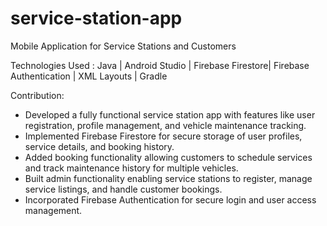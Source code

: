 # service-station-app
Mobile Application for Service Stations and Customers 

Technologies Used : Java | Android Studio | Firebase Firestore| Firebase Authentication | XML Layouts | Gradle

Contribution: 
- Developed a fully functional service station app with features like user registration, profile management, and vehicle maintenance tracking.
- Implemented Firebase Firestore for secure storage of user profiles, service details, and booking history.
- Added booking functionality allowing customers to schedule services and track maintenance history for multiple vehicles.
- Built admin functionality enabling service stations to register, manage service listings, and handle customer bookings.
- Incorporated Firebase Authentication for secure login and user access management.

